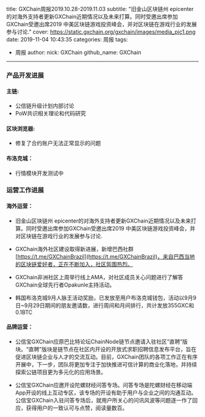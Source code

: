 title: GXChain周报2019.10.28-2019.11.03
subtitle: "旧金山区块链州 epicenter的对海外支持者更新GXChain近期情况以及未来打算。同时受邀出席参加GXChain受邀出席2019 中美区块链游戏投资峰会，并对区块链在游戏行业的发展参与讨论."
cover: https://static.gxchain.org/gxchain/images/media_pic1.png
date: 2019-11-04 10:43:35
categories: 周报
tags:
  - 周报
author:
    nick: GXChain
    github_name: GXChain
---

### 产品开发进展

#### 主链:
- 公信链升级计划内部讨论
- PoW共识相关理论和代码研究

#### 区块浏览器:
- 修复了合约账户无法正常显示的问题

#### 布洛克城：
- 行情模块开发测试中

### 运营工作进展

#### 海外运营：
- 旧金山区块链州 epicenter的对海外支持者更新GXChain近期情况以及未来打算。同时受邀出席参加GXChain受邀出席2019 中美区块链游戏投资峰会，并对区块链在游戏行业的发展参与讨论.

- GXChain海外社区建设取得新进展，新增巴西社群 [https://t.me/GXChainBrazil](https://t.me/GXChainBrazil)，来自巴西当地的区块链爱好者，正在不断加入，社区氛围热烈。

- GXChain非洲社区上周举行线上AMA，对社区成员关心问题进行了解答 GXChain全球先行者Opakunle主持活动。

- 韩国布洛克城9月人脉王活动奖励，已发放至用户布洛克城钱包，活动以9月9日~9月29日期间的朋友邀请数，进行周间和月间排行，共计发放355GXC和0.1BTC

#### 品牌运营：
- 公信宝GXChain应原巴比特论坛ChainNode链节点邀请入驻社区“直聘”版块。“直聘”版块是链节点在社区内开设的开放式求职招聘信息发布平台，旨在促进区块链企业与人才的交流互动。目前，GXChain团队的各项工作正在有序开展中，下一步，团队将更加专注于加快推进可信计算的商业化落地，并持续探索公链项目更为多元化的应用场景。

- 公信宝GXChain应邀开设陀螺财经问答专场。问答专场是陀螺财经在移动端App开设的线上互动专区，该专场的开设有助于用户与企业之间的沟通互动。公信宝GXChain入驻问答专场后，就用户所关心的问讯风波等问题逐一作了回应，获得用户的一致认可与点赞，阅读量数百。

